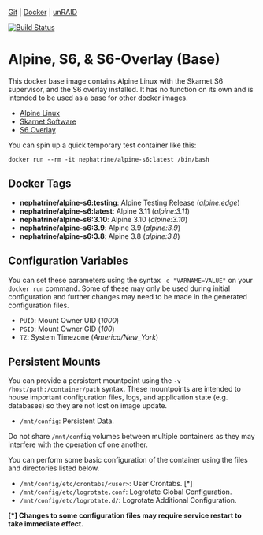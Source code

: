 [Git](https://code.nephatrine.net/nephatrine/docker-alpine-s6) |
[Docker](https://hub.docker.com/r/nephatrine/alpine-s6/) |
[unRAID](https://code.nephatrine.net/nephatrine/unraid-containers)

[![Build Status](https://ci.nephatrine.net/api/badges/nephatrine/docker-alpine-s6/status.svg?ref=refs/heads/testing)](https://ci.nephatrine.net/nephatrine/docker-alpine-s6)

# Alpine, S6, & S6-Overlay (Base)

This docker base image contains Alpine Linux with the Skarnet S6 supervisor,
and the S6 overlay installed. It has no function on its own and is intended
to be used as a base for other docker images.

- [Alpine Linux](https://alpinelinux.org/)
- [Skarnet Software](https://skarnet.org/software/)
- [S6 Overlay](https://github.com/just-containers/s6-overlay)

You can spin up a quick temporary test container like this:

~~~
docker run --rm -it nephatrine/alpine-s6:latest /bin/bash
~~~

## Docker Tags

- **nephatrine/alpine-s6:testing**: Alpine Testing Release (*alpine:edge*)
- **nephatrine/alpine-s6:latest**: Alpine 3.11 (*alpine:3.11*)
- **nephatrine/alpine-s6:3.10**: Alpine 3.10 (*alpine:3.10*)
- **nephatrine/alpine-s6:3.9**: Alpine 3.9 (*alpine:3.9*)
- **nephatrine/alpine-s6:3.8**: Alpine 3.8 (*alpine:3.8*)

## Configuration Variables

You can set these parameters using the syntax ``-e "VARNAME=VALUE"`` on your
``docker run`` command. Some of these may only be used during initial
configuration and further changes may need to be made in the generated
configuration files.

- ``PUID``: Mount Owner UID (*1000*)
- ``PGID``: Mount Owner GID (*100*)
- ``TZ``: System Timezone (*America/New_York*)

## Persistent Mounts

You can provide a persistent mountpoint using the ``-v /host/path:/container/path``
syntax. These mountpoints are intended to house important configuration files,
logs, and application state (e.g. databases) so they are not lost on image
update.

- ``/mnt/config``: Persistent Data.

Do not share ``/mnt/config`` volumes between multiple containers as they may
interfere with the operation of one another.

You can perform some basic configuration of the container using the files and
directories listed below.

- ``/mnt/config/etc/crontabs/<user>``: User Crontabs. [*]
- ``/mnt/config/etc/logrotate.conf``: Logrotate Global Configuration.
- ``/mnt/config/etc/logrotate.d/``: Logrotate Additional Configuration.

**[*] Changes to some configuration files may require service restart to take
immediate effect.**
